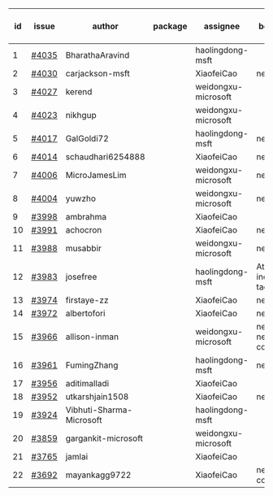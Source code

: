 | id | issue | author | package | assignee | bot advice | created date of issue | target release date | date from target |
| ------ | ------ | ------ | ------ | ------ | ------ | ------ | ------ | :-----: |
| 1 | [#4035](https://github.com/Azure/sdk-release-request/issues/4035) | BharathaAravind |  | haolingdong-msft |  | 04-12 | 04-28 |  |
| 2 | [#4030](https://github.com/Azure/sdk-release-request/issues/4030) | carjackson-msft |  | XiaofeiCao | new issue. | 04-11 | 04-28 |  |
| 3 | [#4027](https://github.com/Azure/sdk-release-request/issues/4027) | kerend |  | weidongxu-microsoft |  | 04-10 | 04-28 |  |
| 4 | [#4023](https://github.com/Azure/sdk-release-request/issues/4023) | nikhgup |  | weidongxu-microsoft |  | 04-06 | 04-28 |  |
| 5 | [#4017](https://github.com/Azure/sdk-release-request/issues/4017) | GalGoldi72 |  | haolingdong-msft | new issue. | 04-04 | 04-28 |  |
| 6 | [#4014](https://github.com/Azure/sdk-release-request/issues/4014) | schaudhari6254888 |  | XiaofeiCao | new issue. | 04-04 | 04-28 |  |
| 7 | [#4006](https://github.com/Azure/sdk-release-request/issues/4006) | MicroJamesLim |  | weidongxu-microsoft | new issue. | 03-31 | 04-28 |  |
| 8 | [#4004](https://github.com/Azure/sdk-release-request/issues/4004) | yuwzho |  | weidongxu-microsoft | new issue. | 03-31 | 04-28 |  |
| 9 | [#3998](https://github.com/Azure/sdk-release-request/issues/3998) | ambrahma |  | XiaofeiCao |  | 03-27 | 04-28 |  |
| 10 | [#3991](https://github.com/Azure/sdk-release-request/issues/3991) | achocron |  | XiaofeiCao | new issue. | 03-24 | 04-28 |  |
| 11 | [#3988](https://github.com/Azure/sdk-release-request/issues/3988) | musabbir |  | weidongxu-microsoft | new issue. | 03-23 | 04-28 |  |
| 12 | [#3983](https://github.com/Azure/sdk-release-request/issues/3983) | josefree |  | haolingdong-msft | Attention to inconsistent tag | 03-23 | 04-28 |  |
| 13 | [#3974](https://github.com/Azure/sdk-release-request/issues/3974) | firstaye-zz |  | XiaofeiCao | new issue. | 03-22 | 04-28 |  |
| 14 | [#3972](https://github.com/Azure/sdk-release-request/issues/3972) | albertofori |  | XiaofeiCao | new issue. | 03-22 | 04-28 |  |
| 15 | [#3966](https://github.com/Azure/sdk-release-request/issues/3966) | allison-inman |  | weidongxu-microsoft | new issue. new comment. | 03-22 | 04-28 |  |
| 16 | [#3961](https://github.com/Azure/sdk-release-request/issues/3961) | FumingZhang |  | haolingdong-msft | new issue. | 03-22 | 04-28 |  |
| 17 | [#3956](https://github.com/Azure/sdk-release-request/issues/3956) | aditimalladi |  | XiaofeiCao |  | 03-21 | 04-28 |  |
| 18 | [#3952](https://github.com/Azure/sdk-release-request/issues/3952) | utkarshjain1508 |  | XiaofeiCao | new issue. | 03-21 | 04-28 |  |
| 19 | [#3924](https://github.com/Azure/sdk-release-request/issues/3924) | Vibhuti-Sharma-Microsoft |  | haolingdong-msft |  | 03-10 | 04-28 |  |
| 20 | [#3859](https://github.com/Azure/sdk-release-request/issues/3859) | gargankit-microsoft |  | weidongxu-microsoft |  | 03-02 | 03-24 |  |
| 21 | [#3765](https://github.com/Azure/sdk-release-request/issues/3765) | jamlai |  | XiaofeiCao |  | 02-10 | 03-24 |  |
| 22 | [#3692](https://github.com/Azure/sdk-release-request/issues/3692) | mayankagg9722 |  | XiaofeiCao | new comment. | 01-24 | 02-24 |  |
